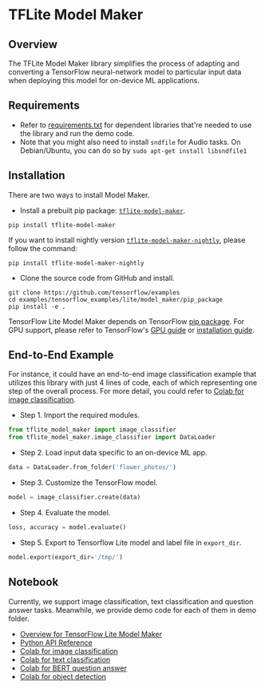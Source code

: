 # TFLite Model Maker

## Overview

The TFLite Model Maker library simplifies the process of adapting and converting
a TensorFlow neural-network model to particular input data when deploying this
model for on-device ML applications.

## Requirements

*   Refer to
    [requirements.txt](https://github.com/tensorflow/examples/blob/master/tensorflow_examples/lite/model_maker/requirements.txt)
    for dependent libraries that're needed to use the library and run the demo
    code.
*   Note that you might also need to install `sndfile` for Audio tasks.
On Debian/Ubuntu, you can do so by `sudo apt-get install libsndfile1`

## Installation

There are two ways to install Model Maker.

*   Install a prebuilt pip package:
    [`tflite-model-maker`](https://pypi.org/project/tflite-model-maker/).

```shell
pip install tflite-model-maker
```

If you want to install nightly version
[`tflite-model-maker-nightly`](https://pypi.org/project/tflite-model-maker-nightly/),
please follow the command:

```shell
pip install tflite-model-maker-nightly
```

*   Clone the source code from GitHub and install.

```shell
git clone https://github.com/tensorflow/examples
cd examples/tensorflow_examples/lite/model_maker/pip_package
pip install -e .
```

TensorFlow Lite Model Maker depends on TensorFlow
[pip package](https://www.tensorflow.org/install/pip). For GPU support, please
refer to TensorFlow's [GPU guide](https://www.tensorflow.org/install/gpu) or
[installation guide](https://www.tensorflow.org/install).

## End-to-End Example

For instance, it could have an end-to-end image classification example that
utilizes this library with just 4 lines of code, each of which representing one
step of the overall process. For more detail, you could refer to
[Colab for image classification](https://colab.research.google.com/github/tensorflow/tensorflow/blob/master/tensorflow/lite/g3doc/tutorials/model_maker_image_classification.ipynb).

*   Step 1. Import the required modules.

```python
from tflite_model_maker import image_classifier
from tflite_model_maker.image_classifier import DataLoader
```

*   Step 2. Load input data specific to an on-device ML app.

```python
data = DataLoader.from_folder('flower_photos/')
```

*   Step 3. Customize the TensorFlow model.

```python
model = image_classifier.create(data)
```

*   Step 4. Evaluate the model.

```python
loss, accuracy = model.evaluate()
```

*   Step 5. Export to Tensorflow Lite model and label file in `export_dir`.

```python
model.export(export_dir='/tmp/')
```

## Notebook

Currently, we support image classification, text classification and question
answer tasks. Meanwhile, we provide demo code for each of them in demo folder.

*   [Overview for TensorFlow Lite Model Maker](https://www.tensorflow.org/lite/guide/model_maker)
*   [Python API Reference](https://www.tensorflow.org/lite/api_docs/python/tflite_model_maker)
*   [Colab for image classification](https://colab.research.google.com/github/tensorflow/tensorflow/blob/master/tensorflow/lite/g3doc/models/modify/model_maker/image_classification.ipynb)
*   [Colab for text classification](https://colab.research.google.com/github/tensorflow/tensorflow/blob/master/tensorflow/lite/g3doc/models/modify/model_maker/text_classification.ipynb)
*   [Colab for BERT question answer](https://colab.research.google.com/github/tensorflow/tensorflow/blob/master/tensorflow/lite/g3doc/models/modify/model_maker/question_answer.ipynb)
*   [Colab for object detection](https://colab.research.google.com/github/tensorflow/tensorflow/blob/master/tensorflow/lite/g3doc/models/modify/model_maker/object_detection.ipynb)

